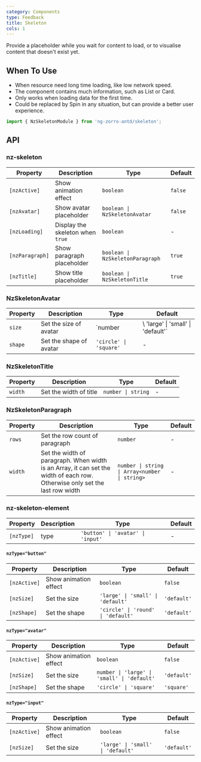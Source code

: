 ```yaml
---
category: Components
type: Feedback
title: Skeleton
cols: 1
---
```


Provide a placeholder while you wait for content to load, or to visualise content that doesn't exist yet.

## When To Use

- When resource need long time loading, like low network speed.
- The component contains much information, such as List or Card.
- Only works when loading data for the first time.
- Could be replaced by Spin in any situation, but can provide a better user experience.

```ts
import { NzSkeletonModule } from 'ng-zorro-antd/skeleton';
```

## API

### nz-skeleton

| Property | Description | Type | Default |
| --- | --- | --- | --- |
| `[nzActive]` | Show animation effect | `boolean` | `false` |
| `[nzAvatar]` | Show avatar placeholder | `boolean \| NzSkeletonAvatar` | `false` |
| `[nzLoading]` | Display the skeleton when `true` | `boolean` | - |
| `[nzParagraph]` | Show paragraph placeholder | `boolean \| NzSkeletonParagraph` | `true` |
| `[nzTitle]` | Show title placeholder | `boolean \| NzSkeletonTitle` | `true` |


### NzSkeletonAvatar

| Property | Description | Type | Default |
| --- | --- | --- | --- |
| `size` | Set the size of avatar | `number |\ 'large' \| 'small' \| 'default'` | - |
| `shape` | Set the shape of avatar | `'circle' \| 'square'` | - |

### NzSkeletonTitle

| Property | Description | Type | Default |
| --- | --- | --- | --- |
| `width` | Set the width of title | `number \| string` | - |

### NzSkeletonParagraph

| Property | Description | Type | Default |
| --- | --- | --- | --- |
| `rows` | Set the row count of paragraph | `number` | - |
| `width` | Set the width of paragraph. When width is an Array, it can set the width of each row. Otherwise only set the last row width | `number \| string \| Array<number \| string>` | - |


### nz-skeleton-element

| Property | Description | Type | Default |
| --- | --- | --- | --- |
| `[nzType]` | type | `'button' \| 'avatar' \| 'input'` | - |

#### `nzType="button"`

| Property | Description | Type | Default |
| --- | --- | --- | --- |
| `[nzActive]` | Show animation effect | `boolean` | `false` |
| `[nzSize]` | Set the size | `'large' \| 'small' \| 'default'` | `'default'` |
| `[nzShape]` | Set the shape | `'circle' \| 'round' \| 'default'` | `'default'` |

#### `nzType="avatar"`

| Property | Description | Type | Default |
| --- | --- | --- | --- |
| `[nzActive]` | Show animation effect | `boolean` | `false` |
| `[nzSize]` | Set the size | `number \| 'large' \| 'small' \| 'default'` | `'default'` |
| `[nzShape]` | Set the shape | `'circle' \| 'square'` | `'square'` |

#### `nzType="input"`

| Property | Description | Type | Default |
| --- | --- | --- | --- |
| `[nzActive]` | Show animation effect | `boolean` | `false` |
| `[nzSize]` | Set the size | `'large' \| 'small' \| 'default'` | `'default'` |
